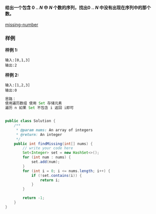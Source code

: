 #### 给出一个包含 0 .. *N* 中 *N* 个数的序列，找出0 .. *N* 中没有出现在序列中的那个数。



[missing-number](https://www.lintcode.com/problem/missing-number/description)

### **样例**

**样例 1:**

```
输入:[0,1,3]
输出:2
```

**样例 2:**

```
输入:[1,2,3]
输出:0
```



```java
思路：
使用遍历数组 使用 Set 存储元素
遍历 n 如果 Set 不包含 i 返回 i即可


```



```java

public class Solution {
    /**
     * @param nums: An array of integers
     * @return: An integer
     */
    public int findMissing(int[] nums) {
        // write your code here
        Set<Integer> set = new HashSet<>();
        for (int num : nums) {
            set.add(num);
        }
        for (int i = 0; i <= nums.length; i++) {
            if (!set.contains(i)) {
                return i;
            }
        }

        return -1;
    }
}
```

